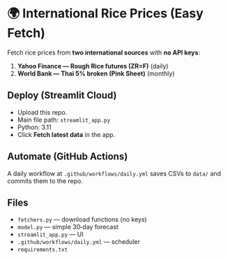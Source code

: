 
# 🌍 International Rice Prices (Easy Fetch)

Fetch rice prices from **two international sources** with **no API keys**:

1. **Yahoo Finance — Rough Rice futures (ZR=F)** (daily)
2. **World Bank — Thai 5% broken (Pink Sheet)** (monthly)

## Deploy (Streamlit Cloud)
- Upload this repo.
- Main file path: `streamlit_app.py`
- Python: 3.11
- Click **Fetch latest data** in the app.

## Automate (GitHub Actions)
A daily workflow at `.github/workflows/daily.yml` saves CSVs to `data/` and commits them to the repo.

## Files
- `fetchers.py` — download functions (no keys)
- `model.py` — simple 30‑day forecast
- `streamlit_app.py` — UI
- `.github/workflows/daily.yml` — scheduler
- `requirements.txt`
